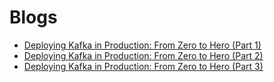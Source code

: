 # Blogs
- [Deploying Kafka in Production: From Zero to Hero (Part 1)](1_simple_kafka/README.md)
- [Deploying Kafka in Production: From Zero to Hero (Part 2)](2_simple_kafka_sasl_plain/README.md)
- [Deploying Kafka in Production: From Zero to Hero (Part 3)](3_cluster_mutual_tls/README.md)
